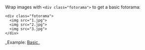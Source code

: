 Wrap images with `<div class="fotorama">` to&nbsp;get a&nbsp;basic fotorama:

	<div class="fotorama">
	  <img src="1.jpg">
	  <img src="2.jpg">
	  <img src="3.jpg">
	</div>

<p class="after-pre">_Example: <a href="/examples/basic.html" target="_blank">Basic</a>_</p>